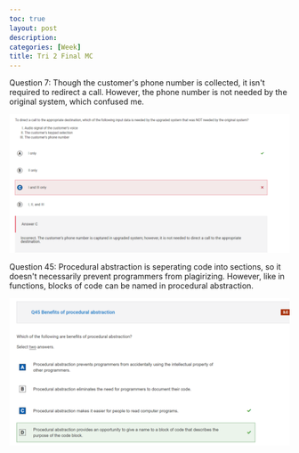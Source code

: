 ```yaml
---
toc: true
layout: post
description:
categories: [Week]
title: Tri 2 Final MC
---
```


Question 7:
Though the customer's phone number is collected, it isn't required to redirect a call. However, the phone number is not needed by the original system, which confused me.

![q7](https://raw.githubusercontent.com/raisinbran25/csp2/master/images/mcq27.png)

Question 45:
Procedural abstraction is seperating code into sections, so it doesn't necessarily prevent programmers from plagirizing. However, like in functions, blocks of code can be named in procedural abstraction.

![q245](https://raw.githubusercontent.com/raisinbran25/csp2/master/images/mcq245.png)
